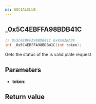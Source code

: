 ```yaml
---
ns: SOCIALCLUB
---
```

## _0x5C4EBFFA98BDB41C

```c
// 0x5C4EBFFA98BDB41C 0x9AA2BA3F
int _0x5C4EBFFA98BDB41C(int token);
```

Gets the status of the is valid plate request

## Parameters
* **token**: 

## Return value
